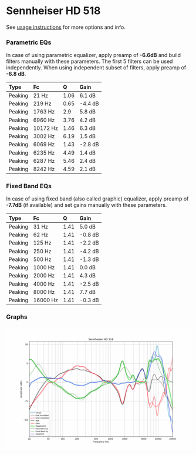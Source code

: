 # Sennheiser HD 518
See [usage instructions](https://github.com/jaakkopasanen/AutoEq#usage) for more options and info.

### Parametric EQs
In case of using parametric equalizer, apply preamp of **-6.6dB** and build filters manually
with these parameters. The first 5 filters can be used independently.
When using independent subset of filters, apply preamp of **-6.8 dB**.

| Type    | Fc       |    Q | Gain    |
|:--------|:---------|:-----|:--------|
| Peaking | 21 Hz    | 1.06 | 6.1 dB  |
| Peaking | 219 Hz   | 0.65 | -4.4 dB |
| Peaking | 1763 Hz  | 2.9  | 5.8 dB  |
| Peaking | 6960 Hz  | 3.76 | 4.2 dB  |
| Peaking | 10172 Hz | 1.46 | 6.3 dB  |
| Peaking | 3002 Hz  | 6.19 | 1.5 dB  |
| Peaking | 6069 Hz  | 1.43 | -2.8 dB |
| Peaking | 6235 Hz  | 4.49 | 1.4 dB  |
| Peaking | 6287 Hz  | 5.46 | 2.4 dB  |
| Peaking | 8242 Hz  | 4.59 | 2.1 dB  |

### Fixed Band EQs
In case of using fixed band (also called graphic) equalizer, apply preamp of **-7.7dB**
(if available) and set gains manually with these parameters.

| Type    | Fc       |    Q | Gain    |
|:--------|:---------|:-----|:--------|
| Peaking | 31 Hz    | 1.41 | 5.0 dB  |
| Peaking | 62 Hz    | 1.41 | -0.8 dB |
| Peaking | 125 Hz   | 1.41 | -2.2 dB |
| Peaking | 250 Hz   | 1.41 | -4.2 dB |
| Peaking | 500 Hz   | 1.41 | -1.3 dB |
| Peaking | 1000 Hz  | 1.41 | 0.0 dB  |
| Peaking | 2000 Hz  | 1.41 | 4.3 dB  |
| Peaking | 4000 Hz  | 1.41 | -2.5 dB |
| Peaking | 8000 Hz  | 1.41 | 7.7 dB  |
| Peaking | 16000 Hz | 1.41 | -0.3 dB |

### Graphs
![](./Sennheiser%20HD%20518.png)
